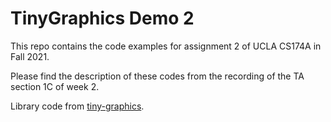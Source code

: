 # TinyGraphics Demo 2

This repo contains the code examples for assignment 2 of UCLA CS174A in Fall 2021.

Please find the description of these codes from the recording of the TA section 1C of week 2.

Library code from
[tiny-graphics](https://github.com/encyclopedia-of-code/tiny-graphics-js).